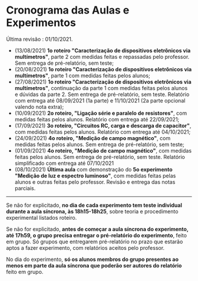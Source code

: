 # Cronograma das Aulas e Experimentos

Última revisão : 01/10/2021.

- (13/08/2021) **1o roteiro "Caracterização de dispositivos eletrônicos via multímetros"**, parte 2 com medidas feitas e repassadas pelo professor. Sem entrega de pré-relatório, sem teste;
- (20/08/2021) **1o roteiro "Caracterização de dispositivos eletrônicos via multímetros"**, parte 1 com medidas feitas pelos alunos;
- (27/08/2021) **1o roteiro "Caracterização de dispositivos eletrônicos via multímetros"**, continuação da parte 1 com medidas feitas pelos alunos e dúvidas da parte 2. Sem entrega de pré-relatório, sem teste. Relatório com entrega até 08/09/2021 (1a parte) e 11/10/2021 (2a parte opcional valendo nota extra);
- (10/09/2021)  **2o roteiro, "Ligação série e paralelo de resistores"**, com medidas feitas pelos alunos. Relatório com entrega até 22/09/2021;
- (17/09/2021) **3o roteiro, "Circuitos RC, carga e descarga de capacitor"**, com medidas feitas pelos alunos. Relatório com entrega até 04/10/2021;
- (24/09/2021) **4o roteiro, "Medição de campo magnético"**, com medidas feitas pelos alunos. Sem entrega de pré-relatório, sem teste;
- (01/09/2021) **4o roteiro, "Medição de campo magnético"**, com medidas feitas pelos alunos. Sem entrega de pré-relatório, sem teste. Relatório simplificado com entrega até 07/10/2021
- (08/10/2021) **Última aula** com demonstração do **5o experimento "Medição de luz e espectro luminoso"**, com medidas feitas pelas alunos e outras feitas pelo professor. Revisão e entrega das notas parciais.

---

Se não for explicitado, **no dia de cada experimento tem teste individual durante a aula síncrona, às 18h15-18h25**, sobre teoria e procedimento experimental listados roteiro.

Se não for explicitado, **antes de começar a aula síncrona do experimento, até 17h59, o grupo precisa entregar o pré-relatório do experimento**, feito em grupo. Só grupos que entregarem pré-relatório no prazo que estarão aptos a fazer experimento, com relatórios aceitos pelo professor.

No dia do experimento, **só os alunos membros do grupo presentes ao menos em parte da aula síncrona que poderão ser autores do relatório** feito em grupo. 





